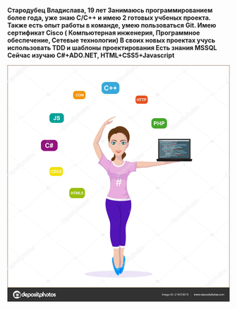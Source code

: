 <b>Cтародубец Владислава, 19 лет
Занимаюсь программированием более года, уже знаю С/С++ и имею 2 готовых учбеных проекта. Также есть опыт работы в команде, умею пользоваться Git. 
Имею сертификат Cisco ( Компьютерная инженерия, Программное обеспечение, Сетевые технологии) 
В своих новых проектах учусь использовать TDD и шаблоны проектирования
Есть знания MSSQL
Сейчас изучаю C#+ADO.NET, HTML+CSS5+Javascript </b>



![girlcode.jpg](picture.jpg)
